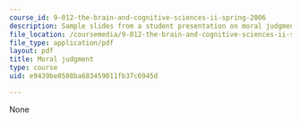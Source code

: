 ```yaml
---
course_id: 9-012-the-brain-and-cognitive-sciences-ii-spring-2006
description: Sample slides from a student presentation on moral judgment.
file_location: /coursemedia/9-012-the-brain-and-cognitive-sciences-ii-spring-2006/e9439be0508ba683459011fb37c6945d_ktsourides_prese.pdf
file_type: application/pdf
layout: pdf
title: Moral judgment
type: course
uid: e9439be0508ba683459011fb37c6945d

---
```

None